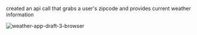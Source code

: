 created an api call that grabs a user's zipcode and provides current weather information

![weather-app-draft-3-browser](https://user-images.githubusercontent.com/80119466/113883741-0c228c00-9784-11eb-8f54-9fdca993235a.png)

